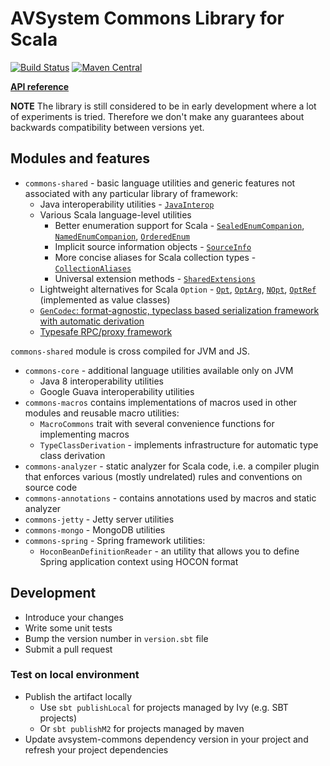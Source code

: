 # AVSystem Commons Library for Scala

[![Build Status](https://travis-ci.org/AVSystem/scala-commons.svg?branch=master)](https://travis-ci.org/AVSystem/scala-commons)
[![Maven Central](https://maven-badges.herokuapp.com/maven-central/com.avsystem.commons/commons-core_2.11/badge.svg)](https://maven-badges.herokuapp.com/maven-central/com.avsystem.commons/commons-core_2.11)

**[API reference](http://avsystem.github.io/scala-commons/api)**

**NOTE** The library is still considered to be in early development where a lot of experiments is tried. Therefore we don't make any guarantees about backwards compatibility between versions yet.

## Modules and features

* `commons-shared` - basic language utilities and generic features not associated with any particular library of framework:
  * Java interoperability utilities - [`JavaInterop`](http://avsystem.github.io/scala-commons/api/com/avsystem/commons/jiop/JavaInterop$.html)
  * Various Scala language-level utilities
    * Better enumeration support for Scala - 
      [`SealedEnumCompanion`](http://avsystem.github.io/scala-commons/api/com/avsystem/commons/misc/SealedEnumCompanion.html),
      [`NamedEnumCompanion`](http://avsystem.github.io/scala-commons/api/com/avsystem/commons/misc/NamedEnumCompanion.html),
      [`OrderedEnum`](http://avsystem.github.io/scala-commons/api/com/avsystem/commons/misc/OrderedEnum.html)
    * Implicit source information objects - [`SourceInfo`](http://avsystem.github.io/scala-commons/api/com/avsystem/commons/misc/SourceInfo.html)
    * More concise aliases for Scala collection types - [`CollectionAliases`](http://avsystem.github.io/scala-commons/api/com/avsystem/commons/collection/CollectionAliases$.html)
    * Universal extension methods - [`SharedExtensions`](http://avsystem.github.io/scala-commons/api/com/avsystem/commons/SharedExtensions$.html)
  * Lightweight alternatives for Scala `Option` - 
    [`Opt`](http://avsystem.github.io/scala-commons/api/com/avsystem/commons/misc/Opt.html), 
    [`OptArg`](http://avsystem.github.io/scala-commons/api/com/avsystem/commons/misc/OptArg.html), 
    [`NOpt`](http://avsystem.github.io/scala-commons/api/com/avsystem/commons/misc/NOpt.html), 
    [`OptRef`](http://avsystem.github.io/scala-commons/api/com/avsystem/commons/misc/OptRef.html) (implemented as value classes)
  * [`GenCodec`: format-agnostic, typeclass based serialization framework with automatic derivation](docs/GenCodec.md)
  * [Typesafe RPC/proxy framework](docs/RPCFramework.md)
 
 `commons-shared` module is cross compiled for JVM and JS.
* `commons-core` - additional language utilities available only on JVM
  * Java 8 interoperability utilities
  * Google Guava interoperability utilities
* `commons-macros` contains implementations of macros used in other modules and reusable macro utilities:
  * `MacroCommons` trait with several convenience functions for implementing macros
  * `TypeClassDerivation` - implements infrastructure for automatic type class derivation
* `commons-analyzer` - static analyzer for Scala code, i.e. a compiler plugin that enforces various (mostly undrelated) rules and conventions on source code
* `commons-annotations` - contains annotations used by macros and static analyzer
* `commons-jetty` - Jetty server utilities
* `commons-mongo` - MongoDB utilities
* `commons-spring` - Spring framework utilities:
  * `HoconBeanDefinitionReader` - an utility that allows you to define Spring application context using HOCON format

## Development

* Introduce your changes
* Write some unit tests
* Bump the version number in `version.sbt` file
* Submit a pull request

### Test on local environment

* Publish the artifact locally
  * Use `sbt publishLocal` for projects managed by Ivy (e.g. SBT projects)
  * Or `sbt publishM2` for projects managed by maven
* Update avsystem-commons dependency version in your project and refresh
  your project dependencies
